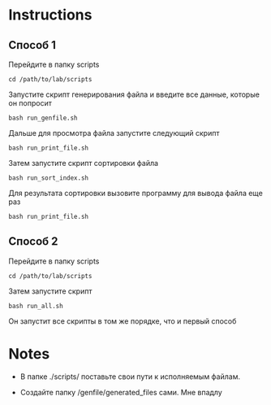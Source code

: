 # Instructions
## Способ 1

  Перейдите в папку scripts
  ```
  cd /path/to/lab/scripts
  ```
  Запустите скрипт генерирования файла и введите все данные, которые он попросит
  ```
  bash run_genfile.sh
  ```
  Дальше для просмотра файла запустите следующий скрипт
  ```
  bash run_print_file.sh
  ```
  Затем запустите скрипт сортировки файла
  ```
  bash run_sort_index.sh
  ```
  Для результата сортировки вызовите программу для вывода файла еще раз
  ```
  bash run_print_file.sh
  ```
 ## Способ 2
 
  Перейдите в папку scripts
  ```
  cd /path/to/lab/scripts
  ```
  Затем запустите скрипт
  ```
  bash run_all.sh
  ```
  Он запустит все скрипты в том же порядке, что и первый способ
 
# Notes
- В папке ./scripts/ поставьте свои пути к исполняемым файлам.

- Создайте папку /genfile/generated_files сами. Мне впадлу
